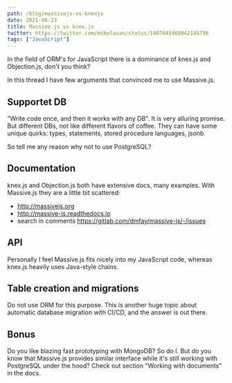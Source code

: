 ```yaml
---
path: /blog/massivejs-vs-knexjs
date: 2021-06-23
title: Massive.js vs knex.js
twitter: https://twitter.com/mikolasan/status/1407645468042145796
tags: ["JavaScript"]
---
```


In the field of ORM's for JavaScript there is a dominance of knex.js and Objection.js, don't you think?  

In this thread I have few arguments that convinced me to use Massive.js.

## Supportet DB

"Write code once, and then it works with any DB". It is very alluring promise. But different DBs, not like different flavors of coffee. They can have some unique quirks: types, statements, stored procedure languages, jsonb.

So tell me any reason why not to use PostgreSQL?

## Documentation

knex.js and Objection.js both have extensive docs, many examples. With Massive.js they are a little bit scattered:

- http://massivejs.org
- http://massive-js.readthedocs.io
- search in comments https://gitlab.com/dmfay/massive-js/-/issues

## API

Personally I feel Massive.js fits nicely into my JavaScript code, whereas knex.js heavily uses Java-style chains.

## Table creation and migrations

Do not use ORM for this purpose. This is another huge topic about automatic database migration with CI/CD, and the answer is out there.

## Bonus

Do you like blazing fast prototyping with MongoDB? So do I. But do you know that Massive.js provides similar interface while it's still working with PostgreSQL under the hood? Check out section "Working with documents" in the docs.